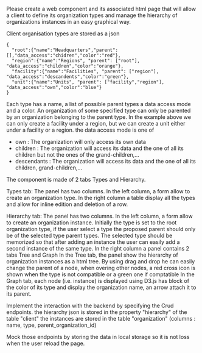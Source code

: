 Please create a web component and its associated html page that will allow a client to define its organization types 
and manage the hierarchy of organizations instances in an easy graphical way.

Client organisation types are stored as a json
```
{
  "root":{"name":"Headquarters","parent":[],"data_access":"chidren","color":"red"},
  "region":{"name":"Regions", "parent": ["root"], "data_access":"children","color":"orange"},
  "facility":{"name":"Facilities", "parent": ["region"], "data_access":"descandents","color":"green"},
  "unit":{"name":"Units", "parent": ["facility","region"], "data_access":"own","color":"blue"}
}
```
Each type has a name, a list of possible parent types a data access mode and a color.
An organization of some specified type can only be parented by an organization belonging to the parent type.
In the example above we can only create a facility under a region, but we can create a unit either under a facility or a region.
the data access mode is one of
* own : The organization will only access its own data
* children : The organization will access its data and the one of all its children but not the ones of the grand-children,...
* descendants : The organization will access its data and the one of all its children, grand-children,...

The component is made of 2 tabs Types and Hierarchy.

Types tab:
The panel has two columns.
In the left column, a form allow to create an organization type.
In the right column a table display all the types and allow for inline edition and deletion of a row.

Hierarchy tab:
The panel has two columns.
In the left column, a form allow to create an organization instance. 
  Initially the type is set to the root organization type, if the user select a type the proposed parent should only be of the selected type parent types.
  The selected type should be memorized so that after adding an instance the user can easily add a second instance of the same type.
In the right column a panel contains 2 tabs Tree and Graph
In the Tree tab, the panel show the hierarchy of organization instances as a html tree.
  By using drag and drop he can easily change the parent of a node, when overing other nodes, a red cross icon is shown when the type is not compatible or a green one if comptatible
In the Graph tab, each node (i.e. instance) is displayed using D3.js has block of the color of its type and display the organization name, an arrow attach it to its parent. 

Implement the interaction with the backend by specifying the Crud endpoints.
the hierarchy json is stored in the property "hierarchy" of the table "client"
the instances are stored in the table "organization" (columns : name, type, parent_organization_id) 

Mock those endpoints by storing the data in local storage so it is not loss when the user reload the page.
